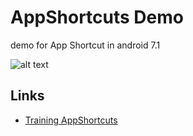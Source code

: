 # AppShortcuts Demo
demo for App Shortcut in android 7.1

![alt text](http://rmiri.io/wp-content/uploads/2017/03/device-2017-03-03-021327.gif "final project")

## Links

* [Training AppShortcuts](http://rmiri.io/2017/01/13/app-shortcuts-%D8%AF%D8%B1-%D8%A7%D9%86%D8%AF%D8%B1%D9%88%DB%8C%D8%AF-%DB%B7-%DB%B1/)


